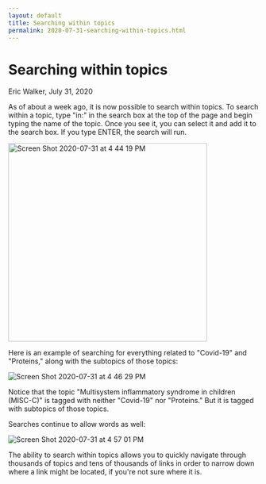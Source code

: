 ```yaml
---
layout: default
title: Searching within topics
permalink: 2020-07-31-searching-within-topics.html
---
```


# Searching within topics
<byline>Eric Walker, July 31, 2020</byline>

As of about a week ago, it is now possible to search within topics.  To search within a topic, type "in:" in the search box at the top of the page and begin typing the name of the topic.  Once you see it, you can select it and add it to the search box.  If you type ENTER, the search will run.

<img class="screenshot" style="width: 400px!important" alt="Screen Shot 2020-07-31 at 4 44 19 PM" src="https://user-images.githubusercontent.com/760949/89083077-1ebf0880-d34d-11ea-8746-6b09a868cd1e.png">

Here is an example of searching for everything related to "Covid-19" and "Proteins," along with the subtopics of those topics:

<img class="screenshot" alt="Screen Shot 2020-07-31 at 4 46 29 PM" src="https://user-images.githubusercontent.com/760949/89083189-6b0a4880-d34d-11ea-9b30-cfed97ced094.png">

Notice that the topic "Multisystem inflammatory syndrome in children (MISC-C)" is tagged with neither "Covid-19" nor "Proteins."  But it is tagged with subtopics of those topics.

Searches continue to allow words as well:

<img class="screenshot" alt="Screen Shot 2020-07-31 at 4 57 01 PM" src="https://user-images.githubusercontent.com/760949/89086724-e3253e00-d34e-11ea-8540-3a6c4867a550.png">

The ability to search within topics allows you to quickly navigate through thousands of topics and tens of thousands of links in order to narrow down where a link might be located, if you're not sure where it is.
